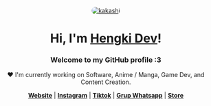 <p align="center">
  <a href="https://hengkidev.my.id">
   <img src="https://media1.giphy.com/media/v1.Y2lkPTc5MGI3NjExYmdlZHhibWlhMm53YTF2OTkyM2d6Ymo4Zndyejdjd3p1dTA4a2t5aiZlcD12MV9pbnRlcm5hbF9naWZfYnlfaWQmY3Q9Zw/H3NF3JvE1mOsOXb8l3/giphy.webp" alt="kakashi" style="border-radius:10px;">
  </a>
</p>

<h1 align="center">Hi, I'm <a href="https://hengkidev.my.id">Hengki Dev</a>!</h1>
<p align="center">
  <a href="https://Hengkidev.my,id">
  </a>
</p>
<h3 align="center">Welcome to my GitHub profile :3</h3>

<p align="center">❤ I'm currently working on Software, Anime / Manga, Game Dev, and Content Creation.</p>

<p align="center">
  <strong><a href="https://hengkidev.my.id">Website</a></strong> |
  <strong><a href="https://www.instagram.com/alwayshengki/profilecard/?igsh=c2N1bm1rZXRhdnRp">Instagram</a></strong> |
  <strong><a href="https://www.tiktok.com/@alwayshengkii?_t=8qwBfdd1C2K&_r=1">Tiktok</a></strong> |
  <strong><a href="https://chat.whatsapp.com/DxaKtmH9pq9JmIOh0JJW0d">Grup Whatsapp</a></strong> |
  <strong><a href="http://wa.me//+6283151760855">Store</a></strong>
</p>
